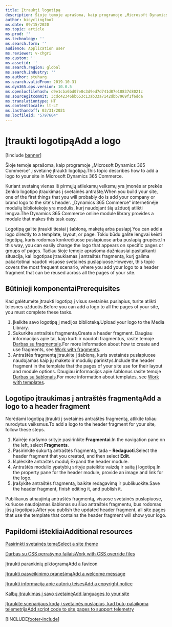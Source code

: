 ```yaml
---
title: Įtraukti logotipą
description: Šioje temoje aprašoma, kaip programoje „Microsoft Dynamics 365 Commerce“ į svetainę įtraukti logotipą.
author: bicyclingfool
ms.date: 09/15/2020
ms.topic: article
ms.prod: ''
ms.technology: ''
ms.search.form: ''
audience: Application user
ms.reviewer: v-chgri
ms.custom: ''
ms.assetid: ''
ms.search.region: global
ms.search.industry: ''
ms.author: stuharg
ms.search.validFrom: 2019-10-31
ms.dyn365.ops.version: 10.0.5
ms.openlocfilehash: d9e1cba6bd07e0c3d9ed7d741d87e10837d8021c
ms.sourcegitcommit: 3cdc42346bb653c13ab33a7142dbb7969f1f6dda
ms.translationtype: HT
ms.contentlocale: lt-LT
ms.lasthandoff: 03/31/2021
ms.locfileid: "5797604"
---
```

# <a name="add-a-logo"></a><span data-ttu-id="9cab0-103">Įtraukti logotipą</span><span class="sxs-lookup"><span data-stu-id="9cab0-103">Add a logo</span></span>

[!include [banner](includes/banner.md)]

<span data-ttu-id="9cab0-104">Šioje temoje aprašoma, kaip programoje „Microsoft Dynamics 365 Commerce“ į svetainę įtraukti logotipą.</span><span class="sxs-lookup"><span data-stu-id="9cab0-104">This topic describes how to add a logo to your site in Microsoft Dynamics 365 Commerce.</span></span>

<span data-ttu-id="9cab0-105">Kuriant svetainę vienas iš pirmųjų atliekamų veiksmų yra įmonės ar prekės ženklo logotipo įtraukimas į svetainės antraštę.</span><span class="sxs-lookup"><span data-stu-id="9cab0-105">When you build your site, one of the first things that you will probably do is add your company or brand logo to the site's header.</span></span> <span data-ttu-id="9cab0-106">„Dynamics 365 Commerce“ internetinėje modulių bibliotekoje yra modulis, kurį naudojant šią užduotį atlikti lengva.</span><span class="sxs-lookup"><span data-stu-id="9cab0-106">The Dynamics 365 Commerce online module library provides a module that makes this task easy.</span></span>

<span data-ttu-id="9cab0-107">Logotipą galite įtraukti tiesiai į šabloną, maketą arba puslapį.</span><span class="sxs-lookup"><span data-stu-id="9cab0-107">You can add a logo directly to a template, layout, or page.</span></span> <span data-ttu-id="9cab0-108">Tokiu būdu galite lengvai keisti logotipą, kuris rodomas konkrečiuose puslapiuose arba puslapių grupėse.</span><span class="sxs-lookup"><span data-stu-id="9cab0-108">In this way, you can easily change the logo that appears on specific pages or groups of pages.</span></span> <span data-ttu-id="9cab0-109">Tačiau šioje temoje aprašoma dažniausiai pasitaikanti situacija, kai logotipas įtraukiamas į antraštės fragmentą, kurį galima pakartotinai naudoti visuose svetainės puslapiuose.</span><span class="sxs-lookup"><span data-stu-id="9cab0-109">However, this topic covers the most frequent scenario, where you add your logo to a header fragment that can be reused across all the pages of your site.</span></span>

## <a name="prerequisites"></a><span data-ttu-id="9cab0-110">Būtinieji komponentai</span><span class="sxs-lookup"><span data-stu-id="9cab0-110">Prerequisites</span></span>

<span data-ttu-id="9cab0-111">Kad galėtumėte įtraukti logotipą į visus svetainės puslapius, turite atlikti tolesnes užduotis.</span><span class="sxs-lookup"><span data-stu-id="9cab0-111">Before you can add a logo to all the pages of your site, you must complete these tasks.</span></span>

1. <span data-ttu-id="9cab0-112">Įkelkite savo logotipą į medijos biblioteką.</span><span class="sxs-lookup"><span data-stu-id="9cab0-112">Upload your logo to the Media Library.</span></span>
1. <span data-ttu-id="9cab0-113">Sukurkite antraštės fragmentą.</span><span class="sxs-lookup"><span data-stu-id="9cab0-113">Create a header fragment.</span></span> <span data-ttu-id="9cab0-114">Daugiau informacijos apie tai, kaip kurti ir naudoti fragmentus, rasite temoje [Darbas su fragmentais](work-with-fragments.md).</span><span class="sxs-lookup"><span data-stu-id="9cab0-114">For more information about how to create and use fragments, see [Work with fragments](work-with-fragments.md).</span></span>
1. <span data-ttu-id="9cab0-115">Antraštės fragmentą įtraukite į šabloną, kuris svetainės puslapiuose naudojamas kaip jų maketo ir modulių parinktys.</span><span class="sxs-lookup"><span data-stu-id="9cab0-115">Include the header fragment in the template that the pages of your site use for their layout and module options.</span></span> <span data-ttu-id="9cab0-116">Daugiau informacijos apie šablonus rasite temoje [Darbas su šablonais](work-with-templates.md).</span><span class="sxs-lookup"><span data-stu-id="9cab0-116">For more information about templates, see [Work with templates](work-with-templates.md).</span></span>

## <a name="add-a-logo-to-a-header-fragment"></a><span data-ttu-id="9cab0-117">Logotipo įtraukimas į antraštės fragmentą</span><span class="sxs-lookup"><span data-stu-id="9cab0-117">Add a logo to a header fragment</span></span>

<span data-ttu-id="9cab0-118">Norėdami logotipą įtraukti į svetainės antraštės fragmentą, atlikite toliau nurodytus veiksmus.</span><span class="sxs-lookup"><span data-stu-id="9cab0-118">To add a logo to the header fragment for your site, follow these steps.</span></span>

1. <span data-ttu-id="9cab0-119">Kairėje naršymo srityje pasirinkite **Fragmentai**.</span><span class="sxs-lookup"><span data-stu-id="9cab0-119">In the navigation pane on the left, select **Fragments**.</span></span>
1. <span data-ttu-id="9cab0-120">Pasirinkite sukurtą antraštės fragmentą, tada – **Redaguoti**.</span><span class="sxs-lookup"><span data-stu-id="9cab0-120">Select the header fragment that you created, and then select **Edit**.</span></span>
1. <span data-ttu-id="9cab0-121">Išplėskite antraštės modulį.</span><span class="sxs-lookup"><span data-stu-id="9cab0-121">Expand the header module.</span></span>
1. <span data-ttu-id="9cab0-122">Antraštės modulio ypatybių srityje pateikite vaizdą ir saitą į logotipą.</span><span class="sxs-lookup"><span data-stu-id="9cab0-122">In the property pane for the header module, provide an image and link for the logo.</span></span> 
1. <span data-ttu-id="9cab0-123">Įrašykite antraštės fragmentą, baikite redagavimą ir publikuokite.</span><span class="sxs-lookup"><span data-stu-id="9cab0-123">Save the header fragment, finish editing it, and publish it.</span></span>

<span data-ttu-id="9cab0-124">Publikavus atnaujintą antraštės fragmentą, visuose svetainės puslapiuose, kuriuose naudojamas šablonas su šiuo antraštės fragmentu, bus rodomas jūsų logotipas.</span><span class="sxs-lookup"><span data-stu-id="9cab0-124">After you publish the updated header fragment, all site pages that use the template that contains the header fragment will show your logo.</span></span>

## <a name="additional-resources"></a><span data-ttu-id="9cab0-125">Papildomi ištekliai</span><span class="sxs-lookup"><span data-stu-id="9cab0-125">Additional resources</span></span>

[<span data-ttu-id="9cab0-126">Pasirinkti svetainės temą</span><span class="sxs-lookup"><span data-stu-id="9cab0-126">Select a site theme</span></span>](select-site-theme.md)

[<span data-ttu-id="9cab0-127">Darbas su CSS perrašymo failais</span><span class="sxs-lookup"><span data-stu-id="9cab0-127">Work with CSS override files</span></span>](css-override-files.md)

[<span data-ttu-id="9cab0-128">Įtraukti parankinių piktogramą</span><span class="sxs-lookup"><span data-stu-id="9cab0-128">Add a favicon</span></span>](add-favicon.md)

[<span data-ttu-id="9cab0-129">Įtraukti pasveikinimo pranešimą</span><span class="sxs-lookup"><span data-stu-id="9cab0-129">Add a welcome message</span></span>](add-welcome-message.md)

[<span data-ttu-id="9cab0-130">Įtraukti informaciją apie autorių teises</span><span class="sxs-lookup"><span data-stu-id="9cab0-130">Add a copyright notice</span></span>](add-copyright-notice.md)

[<span data-ttu-id="9cab0-131">Kalbų įtraukimas į savo svetainę</span><span class="sxs-lookup"><span data-stu-id="9cab0-131">Add languages to your site</span></span>](add-languages-to-site.md)

[<span data-ttu-id="9cab0-132">Įtraukite scenarijaus kodą į svetainės puslapius, kad būtų palaikoma telemetrija</span><span class="sxs-lookup"><span data-stu-id="9cab0-132">Add script code to site pages to support telemetry</span></span>](add-telemetry.md)



[!INCLUDE[footer-include](../includes/footer-banner.md)]
